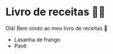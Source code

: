 # Livro de receitas :man_cook:

Olá! Bem vindo ao meu livro de receitas :wave:

- Lasanha de frango
- Pavê